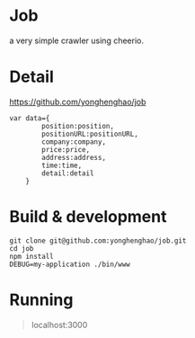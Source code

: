 Job
===============

a very simple crawler using cheerio.

Detail
==================

https://github.com/yonghenghao/job

````{data}
var data={
        position:position,
        positionURL:positionURL,
        company:company,
        price:price,
        address:address,
        time:time,
        detail:detail
    }
````

Build & development
==================

```{bash}
git clone git@github.com:yonghenghao/job.git
cd job
npm install
DEBUG=my-application ./bin/www
```
Running
===================
> localhost:3000




